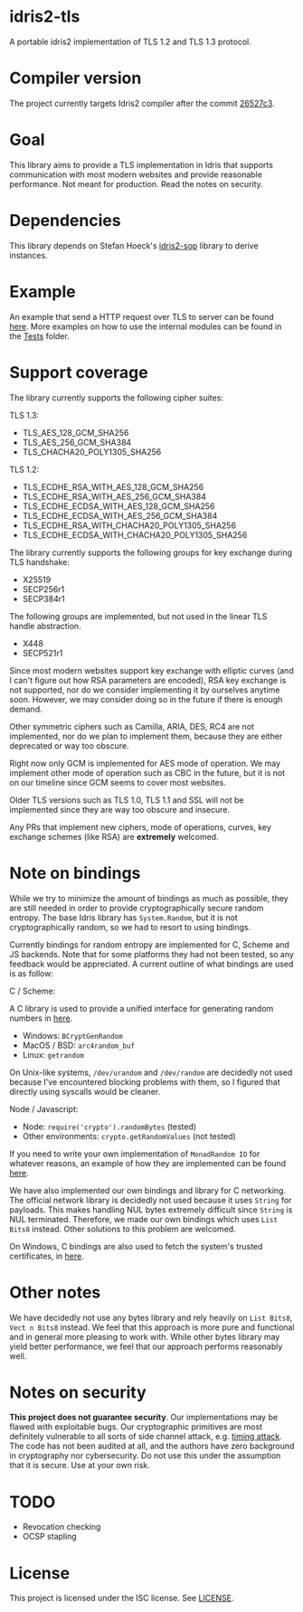 # idris2-tls
A portable idris2 implementation of TLS 1.2 and TLS 1.3 protocol.

# Compiler version
The project currently targets Idris2 compiler after the commit [26527c3](https://github.com/idris-lang/Idris2/commit/26527c3a6ec41de80ea0fa82c375b3cb55d3d510).

# Goal
This library aims to provide a TLS implementation in Idris that supports communication with most modern websites and provide reasonable performance.
Not meant for production. Read the notes on security.

# Dependencies
This library depends on Stefan Hoeck's [idris2-sop](https://github.com/stefan-hoeck/idris2-sop) library to derive instances.

# Example
An example that send a HTTP request over TLS to server can be found [here](tests/src/LTLS.idr).
More examples on how to use the internal modules can be found in the [Tests](tests/src/) folder.

# Support coverage
The library currently supports the following cipher suites:

TLS 1.3:
- TLS_AES_128_GCM_SHA256
- TLS_AES_256_GCM_SHA384
- TLS_CHACHA20_POLY1305_SHA256

TLS 1.2:
- TLS_ECDHE_RSA_WITH_AES_128_GCM_SHA256
- TLS_ECDHE_RSA_WITH_AES_256_GCM_SHA384
- TLS_ECDHE_ECDSA_WITH_AES_128_GCM_SHA256
- TLS_ECDHE_ECDSA_WITH_AES_256_GCM_SHA384
- TLS_ECDHE_RSA_WITH_CHACHA20_POLY1305_SHA256
- TLS_ECDHE_ECDSA_WITH_CHACHA20_POLY1305_SHA256

The library currently supports the following groups for key exchange during TLS handshake:
- X25519
- SECP256r1
- SECP384r1

The following groups are implemented, but not used in the linear TLS handle abstraction.
- X448
- SECP521r1

Since most modern websites support key exchange with elliptic curves (and I can't figure out how RSA parameters are encoded), 
RSA key exchange is not supported, nor do we consider implementing it by ourselves anytime soon.
However, we may consider doing so in the future if there is enough demand.

Other symmetric ciphers such as Camilla, ARIA, DES, RC4 are not implemented, nor do we plan to implement them, because they are either deprecated 
or way too obscure.

Right now only GCM is implemented for AES mode of operation. We may implement other mode of operation such as CBC in the future, but it is not on our timeline
since GCM seems to cover most websites.

Older TLS versions such as TLS 1.0, TLS 1.1 and SSL will not be implemented since they are way too obscure and insecure. 

Any PRs that implement new ciphers, mode of operations, curves, key exchange schemes (like RSA) are **extremely** welcomed.

# Note on bindings
While we try to minimize the amount of bindings as much as possible, they are still needed in order to provide cryptographically secure random entropy.
The base Idris library has `System.Random`, but it is not cryptographically random, so we had to resort to using bindings.

Currently bindings for random entropy are implemented for C, Scheme and JS backends. Note that for some platforms they had not been tested, so any feedback
would be appreciated. A current outline of what bindings are used is as follow:

C / Scheme:

A C library is used to provide a unified interface for generating random numbers in [here](c/idristls.c).

- Windows: `BCryptGenRandom`
- MacOS / BSD: `arc4random_buf`
- Linux: `getrandom`

On Unix-like systems, `/dev/urandom` and `/dev/random` are decidedly not used because I've encountered blocking problems with them, so I figured that directly
using syscalls would be cleaner.

Node / Javascript:
- Node: `require('crypto').randomBytes` (tested)
- Other environments: `crypto.getRandomValues` (not tested)

If you need to write your own implementation of `MonadRandom IO` for whatever reasons, an example of how they are implemented can be found [here](src/Crypto/Random).

We have also implemented our own bindings and library for C networking. The official network library is decidedly not used because it uses `String` for
payloads. This makes handling NUL bytes extremely difficult since `String` is NUL terminated. Therefore, we made our own bindings which uses `List Bits8`
instead. Other solutions to this problem are welcomed.

On Windows, C bindings are also used to fetch the system's trusted certificates, in [here](c/idristls.c).

# Other notes
We have decidedly not use any bytes library and rely heavily on `List Bits8`, `Vect n Bits8` instead. We feel that this approach is more pure and functional
and in general more pleasing to work with. While other bytes library may yield better performance, we feel that our approach performs reasonably well.

# Notes on security
**This project does not guarantee security**. Our implementations may be flawed with exploitable bugs. 
Our cryptographic primitives are most definitely vulnerable to all sorts of side channel attack, 
e.g. [timing attack](https://en.wikipedia.org/wiki/Timing_attack). The code has not been audited at all, and the authors
have zero background in cryptography nor cybersecurity. Do not use this under the assumption that it is secure. Use at your own risk.

# TODO
- Revocation checking
- OCSP stapling

# License
This project is licensed under the ISC license. See [LICENSE](LICENSE).
